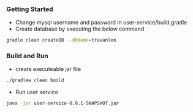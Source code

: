 ### Getting Started

- Change mysql username and password in user-service/build.gradle
- Create database by executing the below command
```sh
gradle clean createDB --dbName=travanleo
```

### Build and Run
- create executeable jar file
```sh
./gradlew clean build
```
- Run user service
```sh
java -jar user-service-0.0.1-SNAPSHOT.jar
```